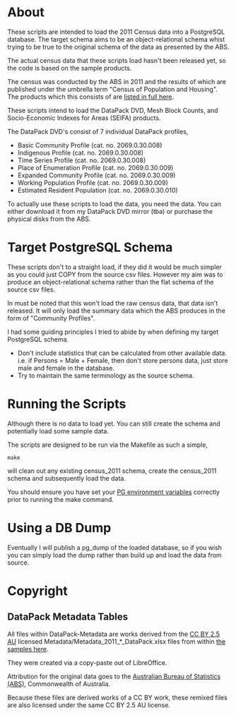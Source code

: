 # About
These scripts are intended to load the 2011 Census data into a PostgreSQL
database. The target schema aims to be an object-relational schema whist
trying to be true to the original schema of the data as presented by the
ABS.

The actual census data that these scripts load hasn't been released yet,
so the code is based on the sample products.

The census was conducted by the ABS in 2011 and the results of which are
published under the umbrella term "Census of Population and Housing".
The products which this consists of are [listed in full here](http://www.abs.gov.au/ausstats/abs@.nsf/lookup/2011.0.55.001Main%20Features1262011).

These scripts intend to load the DataPack DVD, Mesh Block Counts, and
Socio-Economic Indexes for Areas (SEIFA) products.

The DataPack DVD's consist of 7 individual DataPack profiles,
* Basic Community Profile (cat. no. 2069.0.30.008)
* Indigenous Profile (cat. no. 2069.0.30.008)
* Time Series Profile (cat. no. 2069.0.30.008)
* Place of Enumeration Profile (cat. no. 2069.0.30.009)
* Expanded Community Profile (cat. no. 2069.0.30.009)
* Working Population Profile (cat. no. 2069.0.30.009)
* Estimated Resident Population (cat. no. 2069.0.30.010)

To actually use these scripts to load the data, you need the data. You
can either download it from my DataPack DVD mirror (tba) or purchase the
physical disks from the ABS.

# Target PostgreSQL Schema
These scripts don't to a straight load, if they did it would be much
simpler as you could just COPY from the source csv files. However my aim
was to produce an object-relational schema rather than the flat schema of
the source csv files.

In must be noted that this won't load the raw census data, that data
isn't released. It will only load the summary data which the ABS produces
in the form of "Community Profiles".

I had some guiding principles I tried to abide by when defining my target
PostgreSQL schema.

* Don't include statistics that can be calculated from other available data.
  i.e. if Persons = Male + Female, then don't store persons data, just store
  male and female in the database.
* Try to maintain the same terminology as the source schema.

# Running the Scripts
Although there is no data to load yet. You can still create the schema
and potentially load some sample data.

The scripts are designed to be run via the Makefile as such a simple,

    make

will clean out any existing census_2011 schema, create the census_2011
schema and subsequently load the data.

You should ensure you have set your [PG environment variables](http://www.postgresql.org/docs/current/static/libpq-envars.html)
correctly prior to running the make command.

# Using a DB Dump
Eventually I will publish a pg_dump of the loaded database, so if you
wish you can simply load the dump rather than build up and load the data
from source.

# Copyright
## DataPack Metadata Tables
All files within DataPack-Metadata are works derived from the
[CC BY 2.5 AU](http://creativecommons.org/licenses/by/2.5/au/) licensed
Metadata/Metadata_2011_*_DataPack.xlsx files from within [the samples here](http://www.abs.gov.au/websitedbs/censushome.nsf/home/datapackssample?opendocument&navpos=250).

They were created via a copy-paste out of LibreOffice.

Attribution for the original data goes to the [Australian Bureau of Statistics (ABS)](http://abs.gov.au/), Commonwealth of Australia.

Because these files are derived works of a CC BY work, these remixed
files are also licensed under the same CC BY 2.5 AU license.
